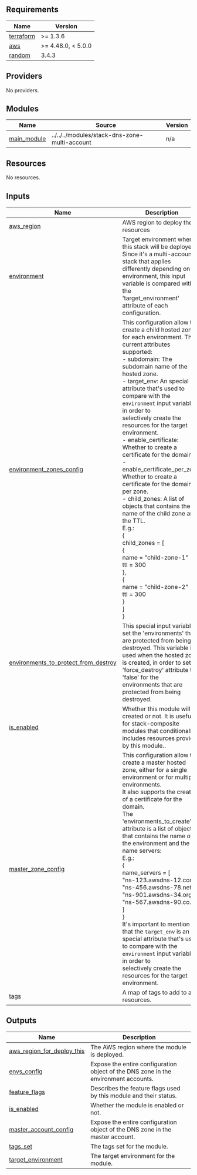 <!-- BEGIN_TF_DOCS -->
## Requirements

| Name | Version |
|------|---------|
| <a name="requirement_terraform"></a> [terraform](#requirement\_terraform) | >= 1.3.6 |
| <a name="requirement_aws"></a> [aws](#requirement\_aws) | >= 4.48.0, < 5.0.0 |
| <a name="requirement_random"></a> [random](#requirement\_random) | 3.4.3 |

## Providers

No providers.

## Modules

| Name | Source | Version |
|------|--------|---------|
| <a name="module_main_module"></a> [main\_module](#module\_main\_module) | ../../../modules/stack-dns-zone-multi-account | n/a |

## Resources

No resources.

## Inputs

| Name | Description | Type | Default | Required |
|------|-------------|------|---------|:--------:|
| <a name="input_aws_region"></a> [aws\_region](#input\_aws\_region) | AWS region to deploy the resources | `string` | n/a | yes |
| <a name="input_environment"></a> [environment](#input\_environment) | Target environment where this stack will be deployed. Since it's a multi-account stack that applies<br>differently depending on the environment, this input variable is compared with the<br>'target\_environment' attribute of each configuration. | `string` | n/a | yes |
| <a name="input_environment_zones_config"></a> [environment\_zones\_config](#input\_environment\_zones\_config) | This configuration allow to create a child hosted zone for each environment. The current attributes supported:<br>- subdomain: The subdomain name of the hosted zone.<br>- target\_env: An special attribute that's used to compare with the `environment` input variable, in order to<br>selectively create the resources for the target environment.<br>- enable\_certificate: Whether to create a certificate for the domain.<br>- enable\_certificate\_per\_zone: Whether to create a certificate for the domain per zone.<br>- child\_zones: A list of objects that contains the name of the child zone and the TTL.<br>E.g.:<br>{<br>  child\_zones = [<br>    {<br>      name = "child-zone-1"<br>      ttl  = 300<br>    },<br>    {<br>      name = "child-zone-2"<br>      ttl  = 300<br>    }<br>  ]<br>} | <pre>list(object({<br>    subdomain                   = string<br>    target_env                  = string<br>    enable_certificate          = optional(bool, false)<br>    enable_certificate_per_zone = optional(bool, false)<br>    child_zones = list(object({<br>      name = string<br>      ttl  = number<br>    }))<br>  }))</pre> | `null` | no |
| <a name="input_environments_to_protect_from_destroy"></a> [environments\_to\_protect\_from\_destroy](#input\_environments\_to\_protect\_from\_destroy) | This special input variable set the 'environments' that are protected from being destroyed. This variable is<br>used when the hosted zone is created, in order to set the 'force\_destroy' attribute to 'false' for the<br>environments that are protected from being destroyed. | `list(string)` | `[]` | no |
| <a name="input_is_enabled"></a> [is\_enabled](#input\_is\_enabled) | Whether this module will be created or not. It is useful, for stack-composite<br>modules that conditionally includes resources provided by this module.. | `bool` | n/a | yes |
| <a name="input_master_zone_config"></a> [master\_zone\_config](#input\_master\_zone\_config) | This configuration allow to create a master hosted zone, either for a single environment or for multiple environments.<br>It also supports the creation of a certificate for the domain.<br>The 'environments\_to\_create' attribute is a list of objects that contains the name of the environment and the name servers:<br>E.g.:<br>{<br>  name\_servers = [<br>    "ns-123.awsdns-12.com",<br>    "ns-456.awsdns-78.net",<br>    "ns-901.awsdns-34.org",<br>    "ns-567.awsdns-90.co.uk"<br>  ]<br>}<br>It's important to mention that the `target_env` is an special attribute that's used to compare with the `environment` input variable, in order to<br>selectively create the resources for the target environment. | <pre>object({<br>    domain                 = string<br>    target_env             = string<br>    environments_to_create = optional(list(object({ name = string, name_servers = list(string), ttl = number })), [])<br>    enable_certificate     = optional(bool, false)<br>  })</pre> | `null` | no |
| <a name="input_tags"></a> [tags](#input\_tags) | A map of tags to add to all resources. | `map(string)` | `{}` | no |

## Outputs

| Name | Description |
|------|-------------|
| <a name="output_aws_region_for_deploy_this"></a> [aws\_region\_for\_deploy\_this](#output\_aws\_region\_for\_deploy\_this) | The AWS region where the module is deployed. |
| <a name="output_envs_config"></a> [envs\_config](#output\_envs\_config) | Expose the entire configuration object of the DNS zone in the environment accounts. |
| <a name="output_feature_flags"></a> [feature\_flags](#output\_feature\_flags) | Describes the feature flags used by this module and their status. |
| <a name="output_is_enabled"></a> [is\_enabled](#output\_is\_enabled) | Whether the module is enabled or not. |
| <a name="output_master_account_config"></a> [master\_account\_config](#output\_master\_account\_config) | Expose the entire configuration object of the DNS zone in the master account. |
| <a name="output_tags_set"></a> [tags\_set](#output\_tags\_set) | The tags set for the module. |
| <a name="output_target_environment"></a> [target\_environment](#output\_target\_environment) | The target environment for the module. |
<!-- END_TF_DOCS -->
